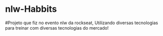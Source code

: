 # nlw-Habbits


#Projeto que fiz no evento nlw da rockseat, Utilizando diversas tecnologias para treinar com diversas tecnologias do mercado!
